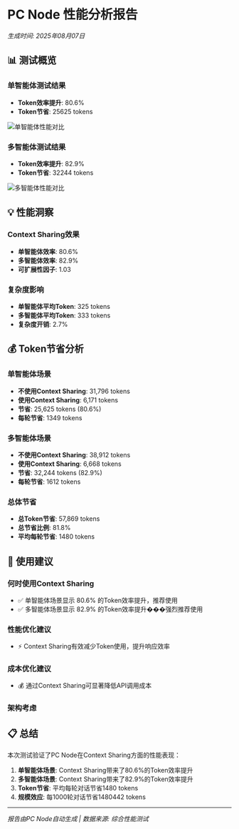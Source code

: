 # PC Node 性能分析报告

*生成时间: 2025年08月07日*

## 📊 测试概览

### 单智能体测试结果
- **Token效率提升**: 80.6%
- **Token节省**: 25625 tokens

![单智能体性能对比](images/single_agent_comparison.png)

### 多智能体测试结果
- **Token效率提升**: 82.9%
- **Token节省**: 32244 tokens

![多智能体性能对比](images/multi_agent_comparison.png)

## 💡 性能洞察

### Context Sharing效果
- **单智能体效率**: 80.6%
- **多智能体效率**: 82.9%
- **可扩展性因子**: 1.03

### 复杂度影响
- **单智能体平均Token**: 325 tokens
- **多智能体平均Token**: 333 tokens
- **复杂度开销**: 2.7%

## 💰 Token节省分析

### 单智能体场景
- **不使用Context Sharing**: 31,796 tokens
- **使用Context Sharing**: 6,171 tokens
- **节省**: 25,625 tokens (80.6%)
- **每轮节省**: 1349 tokens

### 多智能体场景
- **不使用Context Sharing**: 38,912 tokens
- **使用Context Sharing**: 6,668 tokens
- **节省**: 32,244 tokens (82.9%)
- **每轮节省**: 1612 tokens

### 总体节省
- **总Token节省**: 57,869 tokens
- **总节省比例**: 81.8%
- **平均每轮节省**: 1480 tokens

## 🎯 使用建议

### 何时使用Context Sharing
- ✅ 单智能体场景显示 80.6% 的Token效率提升，推荐使用
- ✅ 多智能体场景显示 82.9% 的Token效率提升���强烈推荐使用

### 性能优化建议
- ⚡ Context Sharing有效减少Token使用，提升响应效率

### 成本优化建议
- 💰 通过Context Sharing可显著降低API调用成本

### 架构考虑

## 📋 总结

本次测试验证了PC Node在Context Sharing方面的性能表现：

1. **单智能体场景**: Context Sharing带来了80.6%的Token效率提升
2. **多智能体场景**: Context Sharing带来了82.9%的Token效率提升
3. **Token节省**: 平均每轮对话节省1480 tokens
4. **规模效应**: 每1000轮对话节省1480442 tokens

---
*报告由PC Node自动生成 | 数据来源: 综合性能测试*
